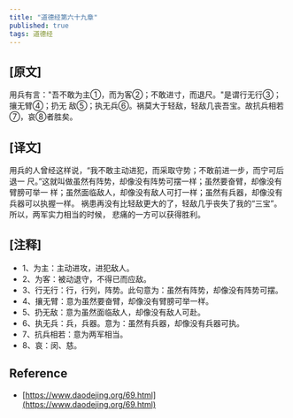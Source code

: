 ```yaml
---
title: "道德经第六十九章"
published: true
tags: 道德经
---
```


## [原文]

用兵有言："吾不敢为主①，而为客②；不敢进寸，而退尺。"是谓行无行③；攘无臂④；扔无
敌⑤；执无兵⑥。祸莫大于轻敌，轻敌几丧吾宝。故抗兵相若⑦，哀⑧者胜矣。

## [译文]

用兵的人曾经这样说，“我不敢主动进犯，而采取守势；不敢前进一步，而宁可后退一
尺。”这就叫做虽然有阵势，却像没有阵势可摆一样；虽然要奋臂，却像没有臂膀可举一
样；虽然面临敌人，却像没有敌人可打一样；虽然有兵器，却像没有兵器可以执握一样。
祸患再没有比轻敌更大的了，轻敌几乎丧失了我的“三宝”。所以，两军实力相当的时候，
悲痛的一方可以获得胜利。

## [注释]

- 1、为主：主动进攻，进犯敌人。
- 2、为客：被动退守，不得已而应敌。
- 3、行无行：行，行列，阵势。此句意为：虽然有阵势，却像没有阵势可摆。
- 4、攘无臂：意为虽然要奋臂，却像没有臂膀可举一样。
- 5、扔无敌：意为虽然面临敌人，却像没有敌人可赴。
- 6、执无兵：兵，兵器。意为：虽然有兵器，却像没有兵器可执。
- 7、抗兵相若：意为两军相当。
- 8、哀：闵、慈。

## Reference

- [https://www.daodejing.org/69.html](https://www.daodejing.org/69.html)